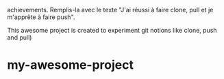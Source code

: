 achievements. Remplis-la avec le texte "J'ai réussi à faire clone, pull et je m'apprête à faire push".





This awesome project is created to experiment git notions like clone, push and pull)
# my-awesome-project
